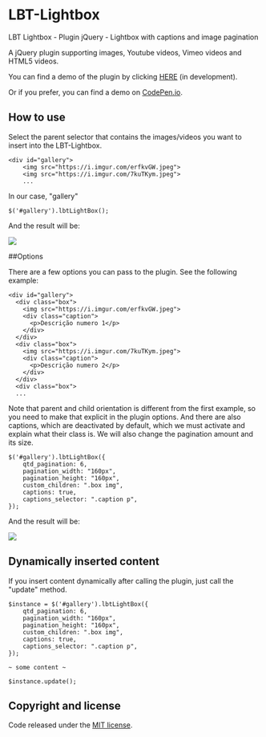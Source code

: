 # LBT-Lightbox
LBT Lightbox - Plugin jQuery - Lightbox with captions and image pagination

A jQuery plugin supporting images, Youtube videos, Vimeo videos and HTML5 videos.

You can find a demo of the plugin by clicking [HERE](https://LBT-Lightbox.jeankassio.dev) (in development).

Or if you prefer, you can find a demo on [CodePen.io](https://codepen.io/jeankassio/pen/xxJPPPR).

## How to use

Select the parent selector that contains the images/videos you want to insert into the LBT-Lightbox.

```
<div id="gallery">
    <img src="https://i.imgur.com/erfkvGW.jpeg">   
    <img src="https://i.imgur.com/7kuTKym.jpeg">
    ...
```
In our case, "gallery"

```
$('#gallery').lbtLightBox();
```

And the result will be:

![](https://i.imgur.com/hJiUIzr.png)


##Options

There are a few options you can pass to the plugin.
See the following example:


```
<div id="gallery">
  <div class="box">
    <img src="https://i.imgur.com/erfkvGW.jpeg">
    <div class="caption">
      <p>Descrição numero 1</p>
    </div>
  </div>
  <div class="box">
    <img src="https://i.imgur.com/7kuTKym.jpeg">
    <div class="caption">
      <p>Descrição numero 2</p>
    </div>
  </div>
  <div class="box">
  ...
```

Note that parent and child orientation is different from the first example, so you need to make that explicit in the plugin options.
And there are also captions, which are deactivated by default, which we must activate and explain what their class is.
We will also change the pagination amount and its size.

```
$('#gallery').lbtLightBox({
    qtd_pagination: 6,
    pagination_width: "160px",
    pagination_height: "160px",
    custom_children: ".box img",
    captions: true,
    captions_selector: ".caption p",
});
```

And the result will be:

![](https://i.imgur.com/OW6iYoY.png)

## Dynamically inserted content

If you insert content dynamically after calling the plugin, just call the "update" method.

```
$instance = $('#gallery').lbtLightBox({
    qtd_pagination: 6,
    pagination_width: "160px",
    pagination_height: "160px",
    custom_children: ".box img",
    captions: true,
    captions_selector: ".caption p",
});

~ some content ~

$instance.update();

```


## Copyright and license

Code released under the [MIT license](https://github.com/jeankassio/LBT-Lightbox/blob/main/LICENSE).














